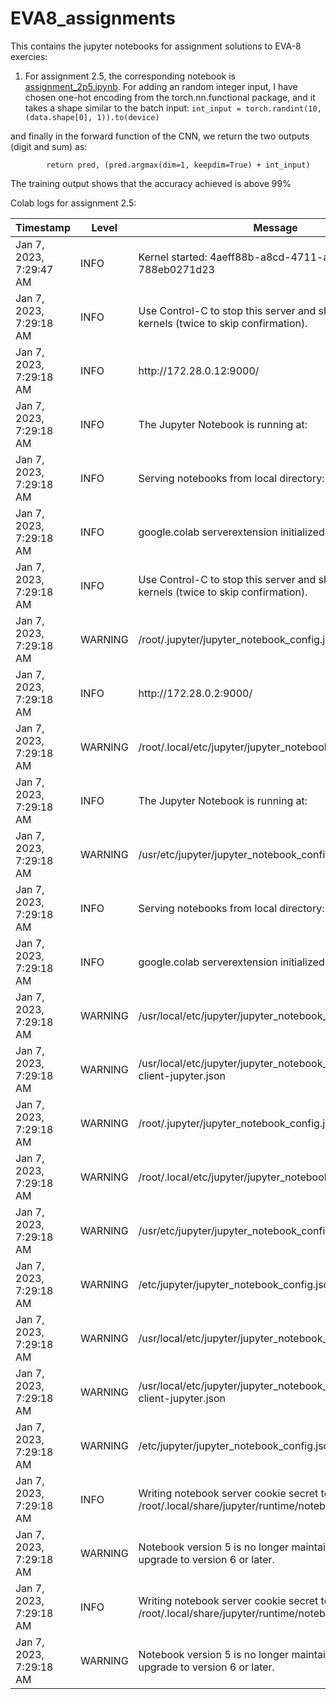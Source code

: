 # EVA8_assignments

This contains the jupyter notebooks for assignment solutions to EVA-8 exercies:

1. For assignment 2.5, the corresponding notebook is [assignment_2p5.ipynb](https://github.com/raghuch/EVA8_assignments/blob/main/assignment_2p5.ipynb). For adding an random integer input, I have chosen one-hot encoding from the torch.nn.functional package, and it takes a shape similar to the batch input:
```int_input = torch.randint(10, (data.shape[0], 1)).to(device)```

and finally in the forward function of the CNN, we return the two outputs (digit and sum) as:

``` pred = F.log_softmax(x)
        return pred, (pred.argmax(dim=1, keepdim=True) + int_input)
```
        

The training output shows that the accuracy achieved is above 99%



Colab logs for assignment 2.5:

|Timestamp|Level|Message|
|---|---|---|
|Jan 7, 2023, 7:29:47 AM|INFO|Kernel started: 4aeff88b-a8cd-4711-a651-788eb0271d23|
|Jan 7, 2023, 7:29:18 AM|INFO|Use Control-C to stop this server and shut down all kernels \(twice to skip confirmation\)\.|
|Jan 7, 2023, 7:29:18 AM|INFO|http://172\.28\.0\.12:9000/|
|Jan 7, 2023, 7:29:18 AM|INFO|The Jupyter Notebook is running at:|
|Jan 7, 2023, 7:29:18 AM|INFO|Serving notebooks from local directory: /|
|Jan 7, 2023, 7:29:18 AM|INFO|google\.colab serverextension initialized\.|
|Jan 7, 2023, 7:29:18 AM|INFO|Use Control-C to stop this server and shut down all kernels \(twice to skip confirmation\)\.|
|Jan 7, 2023, 7:29:18 AM|WARNING|    	/root/\.jupyter/jupyter\_notebook\_config\.json|
|Jan 7, 2023, 7:29:18 AM|INFO|http://172\.28\.0\.2:9000/|
|Jan 7, 2023, 7:29:18 AM|WARNING|    	/root/\.local/etc/jupyter/jupyter\_notebook\_config\.json|
|Jan 7, 2023, 7:29:18 AM|INFO|The Jupyter Notebook is running at:|
|Jan 7, 2023, 7:29:18 AM|WARNING|    	/usr/etc/jupyter/jupyter\_notebook\_config\.json|
|Jan 7, 2023, 7:29:18 AM|INFO|Serving notebooks from local directory: /|
|Jan 7, 2023, 7:29:18 AM|INFO|google\.colab serverextension initialized\.|
|Jan 7, 2023, 7:29:18 AM|WARNING|    	/usr/local/etc/jupyter/jupyter\_notebook\_config\.json|
|Jan 7, 2023, 7:29:18 AM|WARNING|    	/usr/local/etc/jupyter/jupyter\_notebook\_config\.d/panel-client-jupyter\.json|
|Jan 7, 2023, 7:29:18 AM|WARNING|    	/root/\.jupyter/jupyter\_notebook\_config\.json|
|Jan 7, 2023, 7:29:18 AM|WARNING|    	/root/\.local/etc/jupyter/jupyter\_notebook\_config\.json|
|Jan 7, 2023, 7:29:18 AM|WARNING|    	/usr/etc/jupyter/jupyter\_notebook\_config\.json|
|Jan 7, 2023, 7:29:18 AM|WARNING|    	/etc/jupyter/jupyter\_notebook\_config\.json|
|Jan 7, 2023, 7:29:18 AM|WARNING|    	/usr/local/etc/jupyter/jupyter\_notebook\_config\.json|
|Jan 7, 2023, 7:29:18 AM|WARNING|    	/usr/local/etc/jupyter/jupyter\_notebook\_config\.d/panel-client-jupyter\.json|
|Jan 7, 2023, 7:29:18 AM|WARNING|    	/etc/jupyter/jupyter\_notebook\_config\.json|
|Jan 7, 2023, 7:29:18 AM|INFO|Writing notebook server cookie secret to /root/\.local/share/jupyter/runtime/notebook\_cookie\_secret|
|Jan 7, 2023, 7:29:18 AM|WARNING|Notebook version 5 is no longer maintained\. Please upgrade to version 6 or later\.|
|Jan 7, 2023, 7:29:18 AM|INFO|Writing notebook server cookie secret to /root/\.local/share/jupyter/runtime/notebook\_cookie\_secret|
|Jan 7, 2023, 7:29:18 AM|WARNING|Notebook version 5 is no longer maintained\. Please upgrade to version 6 or later\.|
